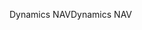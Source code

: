 <span data-ttu-id="647ba-101">Dynamics NAV</span><span class="sxs-lookup"><span data-stu-id="647ba-101">Dynamics NAV</span></span>
